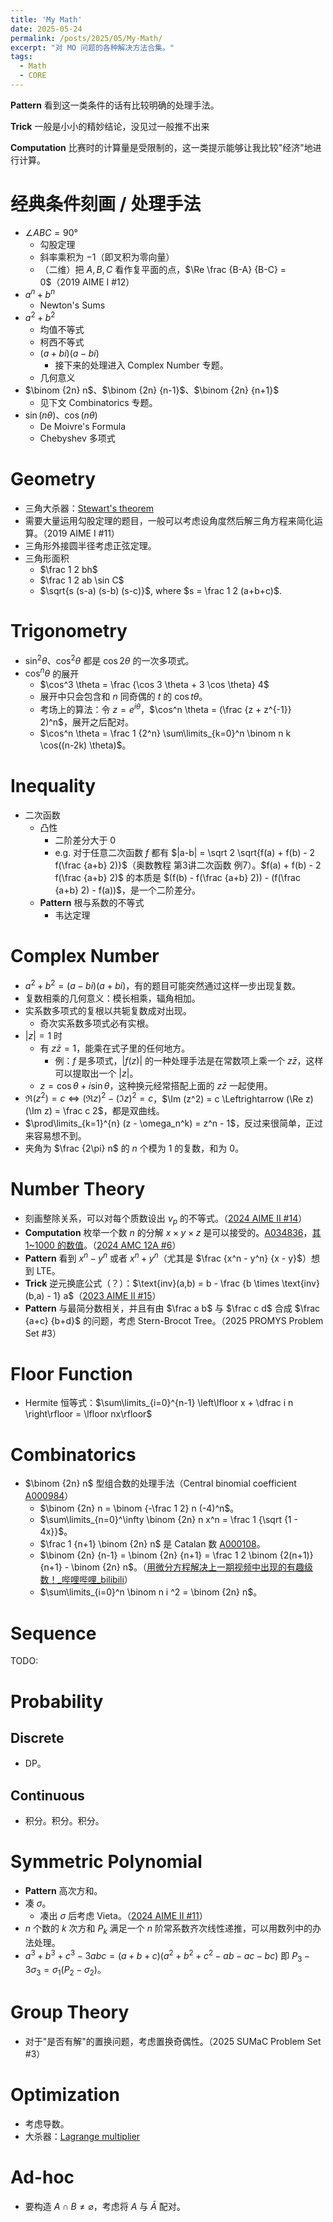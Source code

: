 ```yaml
---
title: 'My Math'
date: 2025-05-24
permalink: /posts/2025/05/My-Math/
excerpt: "对 MO 问题的各种解决方法合集。"
tags:
  - Math
  - CORE
---
```


**Pattern** 看到这一类条件的话有比较明确的处理手法。

**Trick** 一般是小小的精妙结论，没见过一般推不出来

**Computation** 比赛时的计算量是受限制的，这一类提示能够让我比较"经济"地进行计算。

# 经典条件刻画 / 处理手法
- $\angle ABC = 90°$
  - 勾股定理
  - 斜率乘积为 $-1$（即叉积为零向量）
  - （二维）把 $A,B,C$ 看作复平面的点，$\Re \frac {B-A} {B-C} = 0$（2019 AIME I #12）
- $a^n+b^n$
  - Newton's Sums
- $a^2+b^2$
  - 均值不等式
  - 柯西不等式
  - $(a+bi)(a-bi)$
    - 接下来的处理进入 Complex Number 专题。
  - 几何意义
- $\binom {2n} n$、$\binom {2n} {n-1}$、$\binom {2n} {n+1}$
  - 见下文 Combinatorics 专题。
- $\sin(n\theta)$、$\cos(n\theta)$
  - De Moivre's Formula
  - Chebyshev 多项式

# Geometry
- 三角大杀器：[Stewart's theorem](https://en.wikipedia.org/wiki/Stewart%27s_theorem)
- 需要大量运用勾股定理的题目，一般可以考虑设角度然后解三角方程来简化运算。（2019 AIME I #11）
- 三角形外接圆半径考虑正弦定理。
- 三角形面积
  - $\frac 1 2 bh$
  - $\frac 1 2 ab \sin C$
  - $\sqrt{s (s-a) (s-b) (s-c)}$, where $s = \frac 1 2 (a+b+c)$.

# Trigonometry
- $\sin^2 \theta$、$\cos^2 \theta$ 都是 $\cos 2\theta$ 的一次多项式。
- $\cos^n \theta$ 的展开
  - $\cos^3 \theta = \frac {\cos 3 \theta + 3 \cos \theta} 4$
  - 展开中只会包含和 $n$ 同奇偶的 $t$ 的 $\cos t \theta$。
  - 考场上的算法：令 $z=e^{i\theta}$，$\cos^n \theta = (\frac {z + z^{-1}} 2)^n$，展开之后配对。
  - $\cos^n \theta = \frac 1 {2^n} \sum\limits_{k=0}^n \binom n k \cos((n-2k) \theta)$。

# Inequality
- 二次函数
  - 凸性
    - 二阶差分大于 $0$
    - e.g. 对于任意二次函数 $f$ 都有 $|a-b| = \sqrt 2 \sqrt{f(a) + f(b) - 2 f(\frac {a+b} 2)}$（奥数教程 第3讲二次函数 例7）。$f(a) + f(b) - 2 f(\frac {a+b} 2)$ 的本质是 $(f(b) - f(\frac {a+b} 2)) - (f(\frac {a+b} 2) - f(a))$，是一个二阶差分。
  - **Pattern** 根与系数的不等式
    - 韦达定理

# Complex Number
- $a^2 + b^2 = (a - bi) (a + bi)$，有的题目可能突然通过这样一步出现复数。
- 复数相乘的几何意义：模长相乘，辐角相加。
- 实系数多项式的复根以共轭复数成对出现。
  - 奇次实系数多项式必有实根。
- $|z| = 1$ 时
  - 有 $z \bar{z} = 1$，能乘在式子里的任何地方。
    - 例：$f$ 是多项式，$|f(z)|$ 的一种处理手法是在常数项上乘一个 $z \bar{z}$，这样可以提取出一个 $|z|$。
  - $z = \cos\theta + i\sin\theta$，这种换元经常搭配上面的 $z \bar{z}$ 一起使用。
- $\Re (z^2) = c \Leftrightarrow (\Re z)^2 - (\Im z)^2 = c$，$\Im (z^2) = c \Leftrightarrow (\Re z) (\Im z) = \frac c 2$，都是双曲线。
- $\prod\limits_{k=1}^{n} (z - \omega_n^k) = z^n - 1$，反过来很简单，正过来容易想不到。
- 夹角为 $\frac {2\pi} n$ 的 $n$ 个模为 $1$ 的复数，和为 $0$。

# Number Theory
- 刻画整除关系，可以对每个质数设出 $\nu_p$ 的不等式。（[2024 AIME II #14](https://artofproblemsolving.com/wiki/index.php/2024_AIME_II_Problems/Problem_14)）
- **Computation** 枚举一个数 $n$ 的分解 $x \times y \times z$ 是可以接受的。[A034836](https://oeis.org/A034836)，[其 1~1000 的数值](https://oeis.org/A034836/b034836.txt)。（[2024 AMC 12A #6](https://artofproblemsolving.com/wiki/index.php/2024_AMC_10A_Problems/Problem_7)）
- **Pattern** 看到 $x^n - y^n$ 或者 $x^n + y^n$（尤其是 $\frac {x^n - y^n} {x - y}$）想到 LTE。
- **Trick** 逆元换底公式（？）：$\text{inv}(a,b) = b -  \frac {b \times \text{inv}(b,a) - 1} a$（[2023 AIME II #15](https://artofproblemsolving.com/wiki/index.php/2023_AIME_II_Problems/Problem_15)）
- **Pattern** 与最简分数相关，并且有由 $\frac a b$ 与 $\frac c d$ 合成 $\frac {a+c} {b+d}$ 的问题，考虑 Stern-Brocot Tree。（2025 PROMYS Problem Set #3）

# Floor Function
- Hermite 恒等式：$\sum\limits_{i=0}^{n-1} \left\lfloor x + \dfrac i n \right\rfloor = \lfloor nx\rfloor$

# Combinatorics
- $\binom {2n} n$ 型组合数的处理手法（Central binomial coefficient [A000984](https://oeis.org/A000984)）
  - $\binom {2n} n = \binom {-\frac 1 2} n (-4)^n$。
  - $\sum\limits_{n=0}^\infty \binom {2n} n x^n = \frac 1 {\sqrt {1 - 4x}}$。
  - $\frac 1 {n+1} \binom {2n} n$ 是 Catalan 数 [A000108](https://oeis.org/A000108)。
  - $\binom {2n} {n-1} = \binom {2n} {n+1} = \frac 1 2 \binom {2(n+1)} {n+1} - \binom {2n} n$。（[用微分方程解决上一期视频中出现的有趣级数！_哔哩哔哩_bilibili](https://www.bilibili.com/video/BV1Kd4y1j7hS/)）
  - $\sum\limits_{i=0}^n \binom n i ^2 = \binom {2n} n$。

# Sequence
TODO:

# Probability
## Discrete
- DP。

## Continuous
- 积分。积分。积分。

# Symmetric Polynomial
- **Pattern** 高次方和。
- 凑 $\sigma$。
  - 凑出 $\sigma$ 后考虑 Vieta。（[2024 AIME II #11](https://artofproblemsolving.com/wiki/index.php/2024_AIME_II_Problems/Problem_11)）
- $n$ 个数的 $k$ 次方和 $P_k$ 满足一个 $n$ 阶常系数齐次线性递推，可以用数列中的办法处理。
- $a^3 + b^3 + c^3 - 3abc = (a + b + c)(a^2 + b^2 + c^2 -ab - ac - bc)$ 即 $P_3 - 3\sigma_3 = \sigma_1 (P_2 - \sigma_2)$。

# Group Theory
- 对于"是否有解"的置换问题，考虑置换奇偶性。（2025 SUMaC Problem Set #3）

# Optimization
- 考虑导数。
- 大杀器：[Lagrange multiplier](https://en.wikipedia.org/wiki/Lagrange_multiplier)

# Ad-hoc
- 要构造 $A \cap B \ne \varnothing$，考虑将 $A$ 与 $\bar{A}$ 配对。